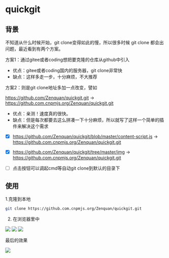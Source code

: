 # quickgit

## 背景

不知道从什么时候开始，git clone变得如此的慢，所以很多时候 git clone 都会出问题，最近看到有两个方案。

方案1：通过gitee或者coding想把要克隆的仓库从github中引入

- 优点：gitee或者coding国内的服务器，git clone非常快
- 缺点：这样多走一步，十分麻烦，不大推荐

方案2：则是git clone地址多加一点改变，譬如

https://github.com/Zenquan/quickgit.git -> https://github.com.cnpmjs.org/Zenquan/quickgit.git

- 优点：亲测！速度真的很快。
- 缺点：但是每次都要去这么拼凑一下十分麻烦，所以就写了这样一个简单的插件来解决这个需求

- [x] https://github.com/Zenquan/quickgit/blob/master/content-script.js ->  https://github.com.cnpmjs.org/Zenquan/quickgit.git

- [x] https://github.com/Zenquan/quickgit/tree/master/img ->  https://github.com.cnpmjs.org/Zenquan/quickgit.git

- [ ] 点击按钮可以调起cmd等自动git clone到默认的目录下

## 使用

1.克隆到本地

```bash
git clone https://github.com.cnpmjs.org/Zenquan/quickgit.git
```

2. 在浏览器里中

![](https://user-gold-cdn.xitu.io/2020/4/2/171368926f5ec874?w=711&h=350&f=png&s=19088)
![](https://user-gold-cdn.xitu.io/2020/4/2/17136886106ef35d?w=1918&h=202&f=png&s=15283)
![](https://user-gold-cdn.xitu.io/2020/4/2/171368d61eb89488?w=946&h=400&f=png&s=18764)

最后的效果

![](https://user-gold-cdn.xitu.io/2020/4/2/171368a4e1f11db3?w=1650&h=649&f=png&s=25844)
